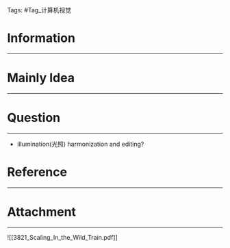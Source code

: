 Tags: #Tag_计算机视觉 
# Information
---


# Mainly Idea
---


# Question
---
- illumination(光照) harmonization and editing?


# Reference
---


# Attachment
---
![[3821_Scaling_In_the_Wild_Train.pdf]]